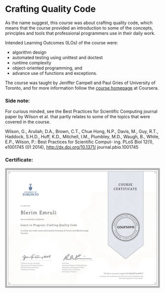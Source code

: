 # Crafting Quality Code

As the name suggest, this course was about crafting quality code, which means that the course provided an introduction to some of the concepts, principles and tools that professional programmers use in their daily work.

Intended Learning Outcomes (ILOs) of the course were: 
* algorithm design
* automated testing using unittest and doctest
* runtime complexity
* object-oriented programming, and
* advance use of functions and exceptions.

The course was taught by Jeniffer Campell and Paul Gries of University of Toronto, and for more information follow the [course homepage](https://www.coursera.org/learn/program-code) at Coursera.

### Side note:

For curious minded, see the Best Practices for Scientific Computing journal paper by Wilson et al. that partly relates to some of the topics that were covered in the course.

Wilson, G., Aruliah, D.A., Brown, C.T., Chue Hong, N.P., Davis, M., Guy, R.T., Haddock, S.H.D., Huff, K.D., Mitchell, I.M., Plumbley, M.D., Waugh, B., White, E.P., Wilson, P.: Best Practices for Scientific Comput- ing. PLoS Biol 12(1), e1001745 (01 2014), http://dx.doi.org/10.1371/ journal.pbio.1001745

### Certificate:

![alt text](https://github.com/eblerim/courses/blob/master/crafting_quality_code/certificate.jpg "Blerim Emruli’s certificate for Crafting Quality Code authorized by University of Toronto and issued by Udacity.")